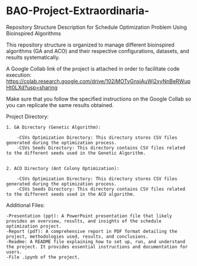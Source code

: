 # BAO-Project-Extraordinaria-
Repository Structure Description for Schedule Optimization Problem Using Bioinspired Algorithms

This repository structure is organized to manage different bioinspired algorithms (GA and ACO) and their respective configurations, datasets, and results systematically.

A Google Collab link of the project is attached in order to facilitate code execution:
https://colab.research.google.com/drive/102iMOTvGnsjAuWj2xyNnBeRWupHt0LXd?usp=sharing

Make sure that you follow the specified instructions on the Google Collab so you can replicate the same results obtained.

Project Directory:

    

    1. GA Directory (Genetic Algorithm):

        -CSVs Optimization Directory: This directory stores CSV files generated during the optimization process.
        -CSVs Seeds Directory: This directory contains CSV files related to the different seeds used in the Genetic Algorithm.


    2. ACO Directory (Ant Colony Optimization):
        
        -CSVs Optimization Directory: This directory stores CSV files generated during the optimization process.
        -CSVs Seeds Directory: This directory contains CSV files related to the different seeds used in the ACO algorithm.



Additional Files:

    -Presentation (ppt): A PowerPoint presentation file that likely provides an overview, results, and insights of the schedule optimization project.
    -Report (pdf): A comprehensive report in PDF format detailing the project, methodologies used, results, and conclusions.
    -Readme: A README file explaining how to set up, run, and understand the project. It provides essential instructions and documentation for users.
    -File .ipynb of the project.
